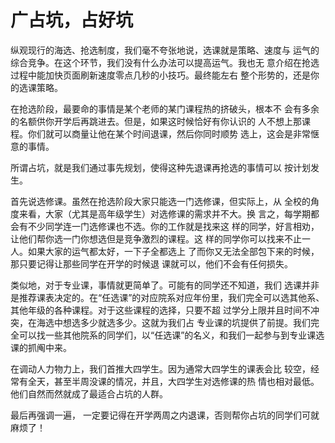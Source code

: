 # 广占坑，占好坑

纵观现行的海选、抢选制度，我们毫不夸张地说，选课就是策略、速度与  运气的综合竞争。在这个环节，我们没有什么办法可以提高运气。我也无  意介绍在抢选过程中能加快页面刷新速度零点几秒的小技巧。最终能左右  整个形势的，还是你的选课策略。

在抢选阶段，最要命的事情是某个老师的某门课程热的挤破头，根本不  会有多余的名额供你开学后再跳进去。但是，如果这时候恰好有你认识的  人不想上那课程。你们就可以商量让他在某个时间退课，然后你同时顺势  选上，这会是非常惬意的事情。

所谓占坑，就是我们通过事先规划，使得这种先退课再抢选的事情可以  按计划发生。

首先说选修课。虽然在抢选阶段大家只能选一门选修课，但实际上，从  全校的角度来看，大家（尤其是高年级学生）对选修课的需求并不大。换  言之，每学期都会有不少同学连一门选修课也不选。你的工作就是找来这  样的同学，好言相劝，让他们帮你选一门你想选但是竞争激烈的课程。这  样的同学你可以找来不止一人。如果大家的运气都太好，一下子全都选上  了而你又无法全部包下来的时候，那只要记得让那些同学在开学的时候退  课就可以，他们不会有任何损失。

类似地，对于专业课，事情就更简单了。可能有的同学还不知道，我们  选课并非是推荐课表决定的。在“任选课”的对应院系对应年份里，我们完全可以选其他系、其他年级的各种课程。对于这些课程的选择，只要不超  过学分上限并且时间不冲突，在海选中想选多少就选多少。这就为我们占  专业课的坑提供了前提。我们完全可以找一些其他院系的同学们，以“任选课”的名义，和我们一起参与到专业课选课的抓阄中来。

在调动人力物力上，我们首推大四学生。因为通常大四学生的课表会比  较空，经常有全天，甚至半周没课的情况，并且，大四学生对选修课的热  情也相对最低。他们自然而然就成了最适合占坑的人群。

最后再强调一遍， 一定要记得在开学两周之内退课，否则帮你占坑的同学们可就麻烦了！

